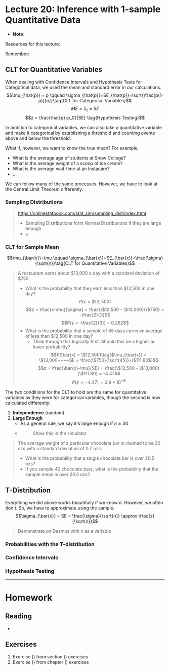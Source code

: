 # Lecture 20: Inference with 1-sample Quantitative Data
* __Note__: 

Resources for this lecture:

Remember:

## CLT for Quantitative Variables
When dealing with Confidence Intervals and Hypothesis Tests for Categorical data, we used the mean and standard error in our calculations.
$$\mu_{\hat{p}} = p \qquad \sigma_{\hat{p}}=SE_{\hat{p}}=\sqrt{\frac{p(1-p)}{n}}\tag{CLT for Categorical Variables}$$
$$ME=z_c\pm SE \tag{Confidence Intervals}$$
$$z = \frac{\hat{p}-p_0}{SE} \tag{Hypothesis Testing}$$

In addition to categorical variables, we can also take a quantitative variable and make it categorical by establishing a threshold and counting events above and below the threshold.

What if, however, we want to know the true mean? For example,
* What is the average age of students at Snow College?
* What is the average weight of a scoop of ice cream?
* What is the average wait-time at an Instacare?
* ...

We can follow many of the same processes. However, we have to look at the Central Limit Theorem differently.

### Sampling Distributions
> https://onlinestatbook.com/stat_sim/sampling_dist/index.html
>   * Sampling Distributions form Normal Distributions if they are large enough
>   * a

### CLT for Sample Mean
$$\mu_{\bar{x}}=\mu \qquad \sigma_{\bar{x}}=SE_{\bar{x}}=\frac{\sigma}{\sqrt{n}}\tag{CLT for Quantitative Variables}$$

> A restaurant earns about $13,000 a day with a standard deviation of $750.
> * What is the probability that they earn less than $12,500 in one day?
> $$P(x < \$12,500)\tag{$\mu = \$13,000~~~~\sigma = \$750$}$$
> $$z = \frac{x-\mu}{\sigma} = \frac{\$12,500 - \$13,000}{\$750} = -\frac{2}{3}$$
> $$P(z < -\frac{2}{3}) = 0.252$$
> * What is the probability that a sample of 45 days earns an average of less than $12,500 in one day?
>    * Think through this logically first. Should this be a higher or lower probability?
> $$P(\bar{x} < \$12,500)\tag{$\mu_{\bar{x}} = \$13,000~~~~SE = \frac{\$750}{\sqrt{45}}=\$111.80$}$$
> $$z = \frac{\bar{x}-\mu}{SE} = \frac{\$12,500 - \$13,000}{\$111.80} = -4.47$$
> $$P(z < -4.47) = 3.9*10^{-6}$$

The two conditions for the CLT to hold are the same for quantitative variables as they were for categorical variables, though the second is now calculated differently:
1. __Independence__ (random)
2. __Large Enough__
    * As a general rule, we say it's large enough if $n\ge 30$
    * > Show this in the simulator

> The average weight of a particular chocolate bar is claimed to be 20 ozs with a standard deviation of 0.7 ozs.
>   * What is the probability that a single chocolate bar is over 20.5 ozs?
>   * If you sample 40 chocolate bars, what is the probability that the sample mean is over 20.5 ozs? 

## T-Distribution
Everything we did above works beautifully if we know $\sigma$. However, we often don't. So, we have to approximate using the sample.
$$\sigma_{\bar{x}} = SE = \frac{\sigma}{\sqrt{n}} \approx \frac{s}{\sqrt{n}}$$

> Demonstrate on Desmos with $n$ as a variable

### Probabilities with the T-distribution

### Confidence Intervals

### Hypothesis Testing

-----
# Homework
## Reading
* 

## Exercises
1. Exercise () from section () exercises
2. Exercise () from chapter () exercises